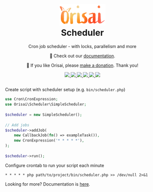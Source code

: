 <h1 align="center">
	<img src="https://github.com/orisai/.github/blob/main/images/repo_title.png?raw=true" alt="Orisai"/>
	<br/>
	Scheduler
</h1>

<p align="center">
    Cron job scheduler - with locks, parallelism and more
</p>

<p align="center">
	📄 Check out our <a href="docs/README.md">documentation</a>.
</p>

<p align="center">
	💸 If you like Orisai, please <a href="https://orisai.dev/sponsor">make a donation</a>. Thank you!
</p>

<p align="center">
	<a href="https://github.com/orisai/scheduler/actions?query=workflow%3ACI">
		<img src="https://github.com/orisai/scheduler/workflows/CI/badge.svg">
	</a>
	<a href="https://coveralls.io/r/orisai/scheduler">
		<img src="https://badgen.net/coveralls/c/github/orisai/scheduler/v1.x?cache=300">
	</a>
	<a href="https://dashboard.stryker-mutator.io/reports/github.com/orisai/scheduler/v1.x">
		<img src="https://badge.stryker-mutator.io/github.com/orisai/scheduler/v1.x">
	</a>
	<a href="https://packagist.org/packages/orisai/scheduler">
		<img src="https://badgen.net/packagist/dt/orisai/scheduler?cache=3600">
	</a>
	<a href="https://packagist.org/packages/orisai/scheduler">
		<img src="https://badgen.net/packagist/v/orisai/scheduler?cache=3600">
	</a>
	<a href="https://choosealicense.com/licenses/mpl-2.0/">
		<img src="https://badgen.net/badge/license/MPL-2.0/blue?cache=3600">
	</a>
<p>

##

Create script with scheduler setup (e.g. `bin/scheduler.php`)

```php
use Cron\CronExpression;
use Orisai\Scheduler\SimpleScheduler;

$scheduler = new SimpleScheduler();

// Add jobs
$scheduler->addJob(
	new CallbackJob(fn() => exampleTask()),
	new CronExpression('* * * * *'),
);

$scheduler->run();
```

Configure crontab to run your script each minute

```
* * * * * php path/to/project/bin/scheduler.php >> /dev/null 2>&1
```

Looking for more? Documentation is [here](docs/README.md).
